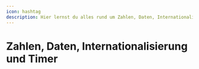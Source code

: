 ```yaml
---
icon: hashtag
description: Hier lernst du alles rund um Zahlen, Daten, Internationalization und Timer.
---
```


# Zahlen, Daten, Internationalisierung und Timer

